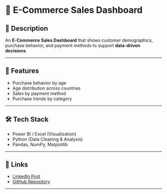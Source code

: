 # 🛒 E-Commerce Sales Dashboard  

## 📌 Description  
An **E-Commerce Sales Dashboard** that shows customer demographics, purchase behavior, and payment methods to support **data-driven decisions**.  

---

## 🚀 Features  
- Purchase behavior by age  
- Age distribution across countries  
- Sales by payment method  
- Purchase trends by category  

---

## 🛠️ Tech Stack  
- Power BI / Excel (Visualization)  
- Python (Data Cleaning & Analysis)  
- Pandas, NumPy, Matplotlib  

---


## 🔗 Links  
- [LinkedIn Post](Your_LinkedIn_Link)  
- [GitHub Repository]([Your_GitHub_Link](https://github.com/AbdulhayYassir))  

---
